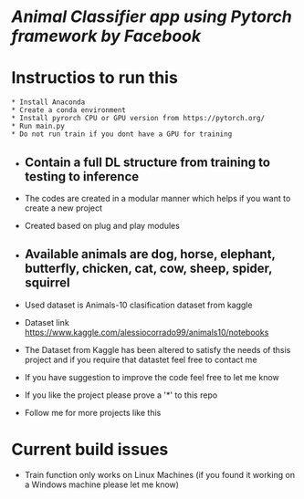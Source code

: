 
# *Animal Classifier app using Pytorch  framework by Facebook*

# Instructios to run this 
    * Install Anaconda
    * Create a conda environment
    * Install pyrorch CPU or GPU version from https://pytorch.org/
    * Run main.py
    * Do not run train if you dont have a GPU for training

* ## Contain a full DL structure from training to testing to inference
* The codes are created in a modular manner which helps if you want to create a new project
* Created based on plug and play modules

* ## Available animals are dog, horse, elephant, butterfly, chicken, cat, cow, sheep, spider, squirrel
* Used dataset is Animals-10 clasification dataset from kaggle
* Dataset link https://www.kaggle.com/alessiocorrado99/animals10/notebooks
* The Dataset from Kaggle has been altered to satisfy the needs of thsis project and if you require that datastet feel free to contact me

* If you have suggestion to improve the code feel free to let me know
* If you like the project please prove a '*' to this repo
* Follow me for more projects like this

# Current build issues

* Train function only works on Linux Machines (if you found it working on a Windows machine please let me know)



